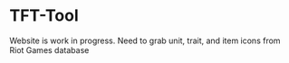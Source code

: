 # TFT-Tool

Website is work in progress. Need to grab unit, trait, and item icons from Riot Games database
